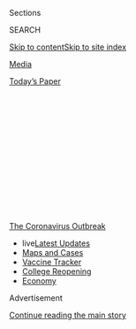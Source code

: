 <div id="app">

<div>

<div>

<div>

<div class="NYTAppHideMasthead css-1q2w90k e1suatyy0">

<div class="section css-ui9rw0 e1suatyy2">

<div class="css-eph4ug er09x8g0">

<div class="css-6n7j50">

</div>

<span class="css-1dv1kvn">Sections</span>

<div class="css-10488qs">

<span class="css-1dv1kvn">SEARCH</span>

</div>

[Skip to content](#site-content)[Skip to site
index](#site-index)

</div>

<div id="masthead-section-label" class="css-1wr3we4 eaxe0e00">

[Media](https://www.nytimes.com/section/business/media)

</div>

<div class="css-10698na e1huz5gh0">

</div>

</div>

<div id="masthead-bar-one" class="section hasLinks css-15hmgas e1csuq9d3">

<div class="css-uqyvli e1csuq9d0">

</div>

<div class="css-1uqjmks e1csuq9d1">

</div>

<div class="css-9e9ivx">

[](https://myaccount.nytimes.com/auth/login?response_type=cookie&client_id=vi)

</div>

<div class="css-1bvtpon e1csuq9d2">

[Today’s
Paper](https://www.nytimes.com/section/todayspaper)

</div>

</div>

</div>

</div>

<div data-aria-hidden="false">

<div id="site-content" data-role="main">

<div>

<div class="css-1aor85t" style="opacity:0.000000001;z-index:-1;visibility:hidden">

<div class="css-1hqnpie">

<div class="css-epjblv">

<span class="css-17xtcya">[Media](/section/business/media)</span><span class="css-x15j1o">|</span><span class="css-fwqvlz">Disney,
Staggered by Pandemic, Sees a Streaming
Boom</span>

</div>

<div class="css-k008qs">

<div class="css-1iwv8en">

<span class="css-18z7m18"></span>

<div>

</div>

</div>

<span class="css-1n6z4y">https://nyti.ms/3fnx4wE</span>

<div class="css-1705lsu">

<div class="css-4xjgmj">

<div class="css-4skfbu" data-role="toolbar" data-aria-label="Social Media Share buttons, Save button, and Comments Panel with current comment count" data-testid="share-tools">

  - 
  - 
  - 
  - 
    
    <div class="css-6n7j50">
    
    </div>

  - 

</div>

</div>

</div>

</div>

</div>

</div>

<div id="NYT_TOP_BANNER_REGION" class="css-13pd83m">

<div>

<div id="styln-prism-menu-1592847958612" class="section interactive-content interactive-size-medium css-1edisqu">

<div class="css-17ih8de interactive-body">

<div id="scroll-container" class="css-1gj85ro">

[<span class="styln-title-wrap"><span class="css-1pje3qr">The
Coronavirus</span><span class="css-1pje3qr">
Outbreak</span></span>](https://www.nytimes.com/news-event/coronavirus?action=click&pgtype=Article&state=default&region=TOP_BANNER&context=storylines_menu)

  - <span class="css-kqxiym" data-emphasize="true">live</span>[Latest
    Updates](https://www.nytimes.com/2020/08/04/world/coronavirus-cases.html?action=click&pgtype=Article&state=default&region=TOP_BANNER&context=storylines_menu)
  - [Maps and
    Cases](https://www.nytimes.com/interactive/2020/us/coronavirus-us-cases.html?action=click&pgtype=Article&state=default&region=TOP_BANNER&context=storylines_menu)
  - [Vaccine
    Tracker](https://www.nytimes.com/interactive/2020/science/coronavirus-vaccine-tracker.html?action=click&pgtype=Article&state=default&region=TOP_BANNER&context=storylines_menu)
  - [College
    Reopening](https://www.nytimes.com/2020/08/02/us/covid-college-reopening.html?action=click&pgtype=Article&state=default&region=TOP_BANNER&context=storylines_menu)
  - [Economy](https://www.nytimes.com/live/2020/08/04/business/stock-market-today-coronavirus?action=click&pgtype=Article&state=default&region=TOP_BANNER&context=storylines_menu)

</div>

</div>

</div>

</div>

</div>

<div id="top-wrapper" class="css-1sy8kpn">

<div id="top-slug" class="css-l9onyx">

Advertisement

</div>

[Continue reading the main
story](#after-top)

<div class="ad top-wrapper" style="text-align:center;height:100%;display:block;min-height:250px">

<div id="top" class="place-ad" data-position="top" data-size-key="top">

</div>

</div>

<div id="after-top">

</div>

</div>

<div>

<div id="sponsor-wrapper" class="css-1hyfx7x">

<div id="sponsor-slug" class="css-19vbshk">

Supported by

</div>

[Continue reading the main
story](#after-sponsor)

<div id="sponsor" class="ad sponsor-wrapper" style="text-align:center;height:100%;display:block">

</div>

<div id="after-sponsor">

</div>

</div>

<div class="css-186x18t">

</div>

<div class="css-1vkm6nb ehdk2mb0">

# Disney, Staggered by Pandemic, Sees a Streaming Boom

</div>

The company lost $4.7 billion in the latest quarter, but also reported
that Disney+ has about 60.5 million subscribers after nine months of
operation.

<div class="css-79elbk" data-testid="photoviewer-wrapper">

<div class="css-z3e15g" data-testid="photoviewer-wrapper-hidden">

</div>

<div class="css-1a48zt4 ehw59r15" data-testid="photoviewer-children">

![<span class="css-16f3y1r e13ogyst0" data-aria-hidden="true">Disney
World in Florida reopened to a limited number of daily visitors in
mid-July. Disney said interest had been weaker than
anticipated.</span><span class="css-cnj6d5 e1z0qqy90" itemprop="copyrightHolder"><span class="css-1ly73wi e1tej78p0">Credit...</span><span><span>Joe
Burbank/Orlando Sentinel, via Associated
Press</span></span></span>](https://static01.nyt.com/images/2020/08/04/business/04virus-disney3/merlin_174646827_1c3ac65b-d259-404b-8f35-6bcc15319c1e-articleLarge.jpg?quality=75&auto=webp&disable=upscale)

</div>

</div>

<div class="css-18e8msd">

<div class="css-vp77d3 epjyd6m0">

<div class="css-hus3qt ey68jwv0" data-aria-hidden="true">

[![Brooks
Barnes](https://static01.nyt.com/images/2018/02/16/multimedia/author-brooks-barnes/author-brooks-barnes-thumbLarge.jpg
"Brooks Barnes")](https://www.nytimes.com/by/brooks-barnes)

</div>

<div class="css-1baulvz">

By [<span class="css-1baulvz last-byline" itemprop="name">Brooks
Barnes</span>](https://www.nytimes.com/by/brooks-barnes)

</div>

</div>

  - 
    
    <div class="css-ld3wwf e16638kd2">
    
    Aug. 4,
    2020
    
    </div>

  - 
    
    <div class="css-4xjgmj">
    
    <div class="css-d8bdto" data-role="toolbar" data-aria-label="Social Media Share buttons, Save button, and Comments Panel with current comment count" data-testid="share-tools">
    
      - 
      - 
      - 
      - 
        
        <div class="css-6n7j50">
        
        </div>
    
      - 
    
    </div>
    
    </div>

</div>

</div>

<div class="section meteredContent css-1r7ky0e" name="articleBody" itemprop="articleBody">

<div class="css-1fanzo5 StoryBodyCompanionColumn">

<div class="css-53u6y8">

The [Walt Disney
Company](https://www.nytimes.com/2020/05/04/business/media/coronavirus-disney.html?searchResultPosition=3)
reported doomsday financial results on Tuesday as a result of the
coronavirus pandemic and a television-related write-down, with net
quarterly losses totaling $4.72 billion.

But Disney’s newest and, as far as many investors are concerned, most
important business — streaming — experienced blockbuster growth as
people quarantined at home. Disney said it had more than 100 million
subscribers worldwide across its
[Disney+](https://www.nytimes.com/2020/04/08/business/disney-plus-50-million-subscribers.html),
Hulu and ESPN+ streaming services. Powered by the release of
[“Hamilton,”](https://www.nytimes.com/2020/06/30/movies/hamilton-review-disney-plus.html?searchResultPosition=4)
Disney+ has about 60.5 million by itself, hitting the low end of its
initial five-year goal after only nine months in operation.

To further strengthen its streaming business, Disney said that it would
bypass theaters in the United States, Canada and part of Europe and make
[“Mulan”](https://www.nytimes.com/2020/06/12/business/media/tenet-release-delayed.html?searchResultPosition=1)
— a $200 million film — available to Disney+ subscribers on a premium
basis. Indefinite access will cost $30 on top of Disney+ membership and
start on Sept. 4.

“Mulan” had been scheduled for release in theaters worldwide in March.
Disney said it would still release the live-action movie in countries
where theaters are open but Disney+ is not available. That includes
China, where the film’s story takes place.

</div>

</div>

<div class="css-1fanzo5 StoryBodyCompanionColumn">

<div class="css-53u6y8">

“The tremendous success of Disney+ in less than a year clearly
establishes us as a major force in global direct-to-consumer space,”
[Bob
Chapek](https://www.nytimes.com/2020/02/26/business/media/bob-chapek-disney-ceo.html?searchResultPosition=8),
Disney’s chief executive, told analysts on a conference call. “We are
looking at ‘Mulan’ as a one-off as opposed to a new windowing model.”
Mr. Chapek added, however, that Disney was “excited” to discover how a
major film might perform in online release.

Robert A. Iger, Disney’s executive chairman and former chief executive,
did not participate in the call, his first such absence since naming Mr.
Chapek chief in February.

Disney also announced that it would introduce a new general
entertainment subscription streaming service overseas. It will be called
Star, arrive next year and offer programming from Disney properties like
ABC, FX, Freeform, Searchlight and 20th Century Studios, which Disney
bought from [Rupert
Murdoch](https://www.nytimes.com/2019/03/20/business/media/walt-disney-21st-century-fox-deal.html)
last year.

As such, Disney will not pursue an international rollout of Hulu, which
is available only in the United States.

</div>

</div>

<div class="css-79elbk" data-testid="photoviewer-wrapper">

<div class="css-z3e15g" data-testid="photoviewer-wrapper-hidden">

</div>

<div class="css-1a48zt4 ehw59r15" data-testid="photoviewer-children">

![<span class="css-16f3y1r e13ogyst0" data-aria-hidden="true">Bob
Chapek, Disney’s chief executive, said making “Mulan” available to
Disney+ subscribers was a
“one-off.”</span><span class="css-cnj6d5 e1z0qqy90" itemprop="copyrightHolder"><span class="css-1ly73wi e1tej78p0">Credit...</span><span>Gerardo
Mora/Getty
Images</span></span>](https://static01.nyt.com/images/2020/08/04/business/04virus-disney/04virus-disney-articleLarge.jpg?quality=75&auto=webp&disable=upscale)

</div>

</div>

<div class="css-1fanzo5 StoryBodyCompanionColumn">

<div class="css-53u6y8">

Revenue in the quarter that ended on June 27, the third in Disney’s
fiscal year, added up to $11.78 billion, falling from $20.26 billion a
year ago. In the most-recent quarter, Disney furloughed an estimated
100,000 employees, cut executive pay by up to 50 percent and took out a
$5 billion line of credit to bolster its liquidity, on top of $8.25
billion secured in March. The company also suspended its summer dividend
and slashed $700 million in expansion spending at its domestic theme
parks.

</div>

</div>

<div class="css-1fanzo5 StoryBodyCompanionColumn">

<div class="css-53u6y8">

Per-share losses totaled $2.61 — a stark departure from the spectacular
growth the company delivered from 2006, when it bought Pixar, to last
year, when it swallowed the majority of Mr. Murdoch’s entertainment
empire. In the same period last year, Disney had a profit of 79 cents
per share.

Excluding one-time items, Disney squeaked out per share profit for the
most recent quarter of eight cents, better than analysts were expecting.
The items included nearly $5 billion of write-downs, in large part
related to Disney’s traditional international television business.
Disney has closed down more than 20 overseas cable channels so far this
year.

Increasingly cost-conscious consumers are canceling their cable and
satellite service in larger numbers, resulting in lower subscriber fees
and advertising sales for companies like Disney, which owns the FX,
Freeform, National Geographic, Disney Channel and Disney Junior cable
networks. It is not just overseas: Richard Greenfield, a founder of the
LightShed partners research firm, estimates that Americans will be
cutting the cord at an 8 percent rate by the end of the year, compared
with a 6 percent rate in the spring.

Despite the impact of the pandemic, Disney’s share price has been
remarkably buoyant, with investors overlooking near-term losses and
focusing on comeback efforts — most notably the return of some sporting
events and the reopening of a retrofitted [Walt Disney
World](https://www.nytimes.com/2020/07/11/business/florida-coronavirus-disney-world-reopening.html)
to a limited number of visitors. The early success of Disney’s streaming
division has also helped Disney shares, which climbed 5 percent in
after-hours trading on Tuesday, to about $123.

Hulu has been on a roll because of new programming, including the
FX-supplied series “Mrs. America,” which received eight Emmy
nominations. Disney+ created a cultural thunderclap in early July, when
it released a live capture of the original “Hamilton” stage production.

But building streaming services is tremendously expensive. Losses at
Disney’s streaming division grew to $706 million from $562 million in
the quarter.

</div>

</div>

<div class="css-1fanzo5 StoryBodyCompanionColumn">

<div class="css-53u6y8">

Disney Media Networks, a division that includes ESPN, was helped by the
pandemic, at least from a fiscal standpoint. It had operating profit of
about $3.2 billion, a 48 percent increase, because ESPN was able to
defer substantial rights payments to the N.B.A. and Major League
Baseball. Disney’s movie studio held its own; operating profit fell 16
percent, to $668 million, in part because theaters were closed and the
company did not have to spend hundreds of millions of dollars to
advertise the arrival of new films.

But it was a brutal period for Disney’s theme park division, where
operating profit plunged $3.7 billion, resulting in a loss of about $2
billion. Christine M. McCarthy, Disney’s chief financial officer, told
analysts that Shanghai Disneyland, which reopened in early May, had
started to bounce back. But the company’s Florida mega-resort, Walt
Disney World, which reopened in mid-July, has performed worse than the
company had anticipated.

“We expect that demand will grow when the Covid situation in Florida
improves,” Ms. McCarthy said on the conference call. Florida reported
roughly 5,500 new coronavirus infections on Tuesday. That is down from
more than 9,000 a day last week but is still among the highest infection
rates in the nation.

Disney’s theme parks have long been watched as a bellwether for the
broader economy. It is unclear whether the masses — reeling from
widespread pay cuts and job losses — will be able to afford Disney
vacations in the months and years ahead. So far, Disney has not reduced
its ticket prices.

NBCUniversal, which operates two major theme parks in Orlando, has also
indicated that demand is lighter than anticipated. Universal has put
into place multiple rounds of layoffs since its Florida parks reopened
in early June, and the company in recent days announced a startling
promotion for Florida residents: buy one two-park adult ticket ($164)
and get [unlimited
visits](https://insidethemagic.net/2020/08/free-access-universal-orlando-ro1/)
through the end of the year. NBCUniversal said last week that revenue at
its theme park unit shrank to $87 million in the most-recent quarter
from $1.46 billion.

</div>

</div>

<div>

</div>

</div>

<div>

</div>

<div>

</div>

<div>

</div>

<div>

<div id="bottom-wrapper" class="css-1ede5it">

<div id="bottom-slug" class="css-l9onyx">

Advertisement

</div>

[Continue reading the main
story](#after-bottom)

<div id="bottom" class="ad bottom-wrapper" style="text-align:center;height:100%;display:block;min-height:90px">

</div>

<div id="after-bottom">

</div>

</div>

</div>

</div>

</div>

## Site Index

<div>

</div>

## Site Information Navigation

  - [© <span>2020</span> <span>The New York Times
    Company</span>](https://help.nytimes.com/hc/en-us/articles/115014792127-Copyright-notice)

<!-- end list -->

  - [NYTCo](https://www.nytco.com/)
  - [Contact
    Us](https://help.nytimes.com/hc/en-us/articles/115015385887-Contact-Us)
  - [Work with us](https://www.nytco.com/careers/)
  - [Advertise](https://nytmediakit.com/)
  - [T Brand Studio](http://www.tbrandstudio.com/)
  - [Your Ad
    Choices](https://www.nytimes.com/privacy/cookie-policy#how-do-i-manage-trackers)
  - [Privacy](https://www.nytimes.com/privacy)
  - [Terms of
    Service](https://help.nytimes.com/hc/en-us/articles/115014893428-Terms-of-service)
  - [Terms of
    Sale](https://help.nytimes.com/hc/en-us/articles/115014893968-Terms-of-sale)
  - [Site
    Map](https://spiderbites.nytimes.com)
  - [Help](https://help.nytimes.com/hc/en-us)
  - [Subscriptions](https://www.nytimes.com/subscription?campaignId=37WXW)

</div>

</div>

</div>

</div>
